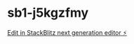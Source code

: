 # sb1-j5kgzfmy

[Edit in StackBlitz next generation editor ⚡️](https://stackblitz.com/~/github.com/fedgeedev/sb1-j5kgzfmy)